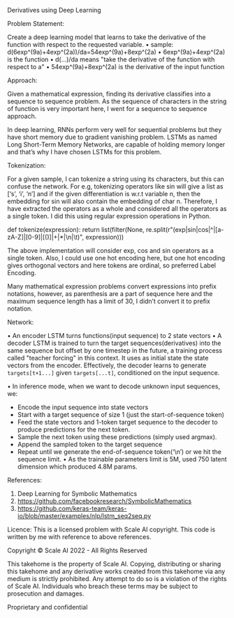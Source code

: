 Derivatives using Deep Learning


Problem Statement: 

Create a deep learning model that learns to take the derivative of the function with respect to the requested variable.
•	sample: d(6exp^(9a)+4exp^(2a))/da=54exp^(9a)+8exp^(2a)
•	6exp^(9a)+4exp^(2a) is the function
•	d(...)/da means "take the derivative of the function with respect to a"
•	54exp^(9a)+8exp^(2a) is the derivative of the input function

Approach:

Given a mathematical expression, finding its derivative classifies into a sequence to sequence problem. As the sequence of characters in the string of function is very important here, I went for a sequence to sequence approach.

In deep learning, RNNs perform very well for sequential problems but they have short memory due to gradient vanishing problem. LSTMs as named Long Short-Term Memory Networks, are capable of holding memory longer and that’s why I have chosen LSTMs for this problem.

Tokenization: 

For a given sample, I can tokenize a string using its characters, but this can confuse the network. For e.g, tokenizing operators like sin will give a list as [‘s’, ‘i’, ‘n’] and if the given differentiation is w.r.t variable n, then the embedding for sin will also contain the embedding of char n. Therefore, I have extracted the operators as a whole and considered all the operators as a single token. I did this using regular expression operations in Python. 

def tokenize(expression):
    return list(filter(None, re.split(r"(exp|sin|cos|\^|[a-zA-Z]|[0-9]|[()]|\+|\*|\n|\t)", expression)))

The above implementation will consider exp, cos and sin operators as a single token. Also, I could use one hot encoding here, but one hot encoding gives orthogonal vectors and here tokens are ordinal, so preferred Label Encoding. 

Many mathematical expression problems convert expressions  into prefix notations, however, as parenthesis are a part of sequence here and the maximum sequence length has a limit of 30, I didn’t convert it to prefix notation.

Network:

•	An encoder LSTM turns functions(input sequence) to 2 state vectors 
•	A decoder LSTM is trained to turn the target sequences(derivatives) into the same sequence but offset by one timestep in the future, a training process called "teacher forcing" in this context. It uses as initial state the state vectors from the encoder. Effectively, the decoder learns to generate `targets[t+1...]` given `targets[...t]`, conditioned on the input sequence.


•	In inference mode, when we want to decode unknown input sequences, we:
-	Encode the input sequence into state vectors
-	Start with a target sequence of size 1 (just the start-of-sequence token)
-	Feed the state vectors and 1-token target sequence to the decoder to produce predictions for the next token.
-	Sample the next token using these predictions (simply used argmax).
-	Append the sampled token to the target sequence
-	Repeat until we generate the end-of-sequence token(‘\n’) or we hit the sequence limit.
•	As the trainable parameters limit is 5M, used 750 latent dimension which produced 4.8M params.

References:

1.	Deep Learning for Symbolic Mathematics
2.	https://github.com/facebookresearch/SymbolicMathematics
3.	https://github.com/keras-team/keras-io/blob/master/examples/nlp/lstm_seq2seq.py


Licence:
This is a licensed problem with Scale AI copyright. This code is written by me with reference to above references.

Copyright © Scale AI 2022 - All Rights Reserved

This takehome is the property of Scale AI. Copying, distributing or sharing this takehome and any derivative works created from this takehome via any medium is strictly prohibited. Any attempt to do so is a violation of the rights of Scale AI. Individuals who breach these terms may be subject to prosecution and damages.

Proprietary and confidential